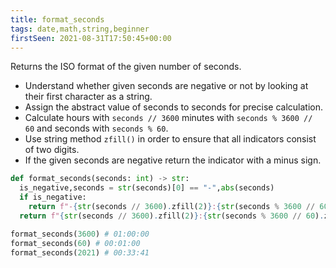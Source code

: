```yaml
---
title: format_seconds
tags: date,math,string,beginner
firstSeen: 2021-08-31T17:50:45+00:00
---
```


Returns the ISO format of the given number of seconds.

- Understand whether given seconds are negative or not by looking at their first character as a string.
- Assign the abstract value of seconds to seconds for precise calculation.
- Calculate hours with `seconds // 3600` minutes with `seconds % 3600 // 60` and seconds with `seconds % 60`.
- Use string method `zfill()` in order to ensure that all indicators consist of two digits.
- If the given seconds are negative return the indicator with a minus sign.

```py
def format_seconds(seconds: int) -> str:
  is_negative,seconds = str(seconds)[0] == "-",abs(seconds)
  if is_negative:
    return f"-{str(seconds // 3600).zfill(2)}:{str(seconds % 3600 // 60).zfill(2)}:{str(seconds % 60).zfill(2)}"
  return f"{str(seconds // 3600).zfill(2)}:{str(seconds % 3600 // 60).zfill(2)}:{str(seconds % 60).zfill(2)}"
```

```py
format_seconds(3600) # 01:00:00
format_seconds(60) # 00:01:00
format_seconds(2021) # 00:33:41
```
